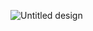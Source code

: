 ![Untitled design](https://github.com/user-attachments/assets/e9a52578-1d0e-4291-a874-a8c0801e6f15)
